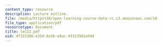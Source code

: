```yaml
---
content_type: resource
description: Lecture outline.
file: /media/https%3A/open-learning-course-data-rc.s3.amazonaws.com/18-443-statistics-for-applications-fall-2003/df321386e25d8cbbe9ac43313981a54d_lec22.pdf
file_type: application/pdf
resourcetype: Document
title: lec22.pdf
uid: df321386-e25d-8cbb-e9ac-43313981a54d
---
```

